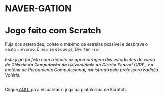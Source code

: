 # NAVER-GATION
<h1>Jogo feito com Scratch</h1>
  <p>Fuja dos asteroides, colete o máximo de estrelas possível e desbrave o vasto universo. E não se esqueça: Divirtam-se!
  <br><br>
  <i>Este jogo foi feito com o intuito de aprendizagem dos estudantes do curso de Ciência da Computação da Universidade do Distrito Federal (UDF), na matéria de Pensamento Computacional, ministrada pela professora Kadidja     Valéria.</i>
 <br><br>
<p>Clique<a href="https://scratch.mit.edu/projects/836557666" target="_blank"<b> AQUI </b></a>para visualizar o jogo na plataforma de Scratch.</p>
</p>
